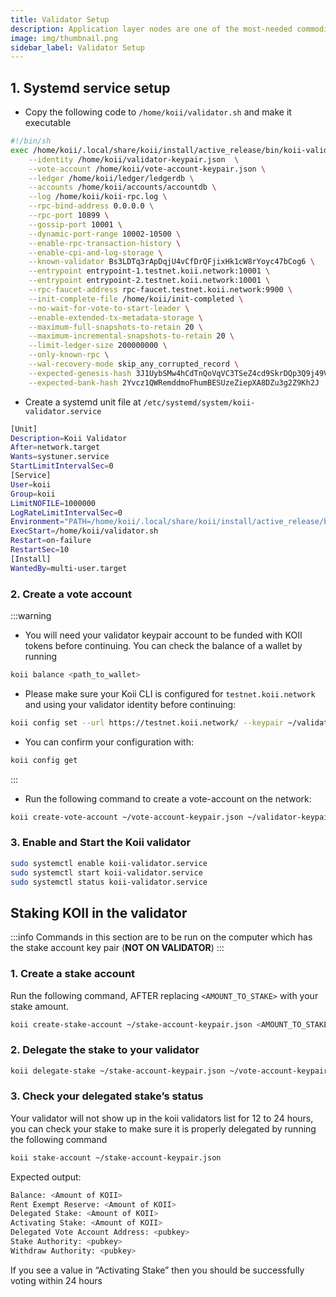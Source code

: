 ```yaml
---
title: Validator Setup
description: Application layer nodes are one of the most-needed commodities in Web3.
image: img/thumbnail.png
sidebar_label: Validator Setup
---
```


## 1. Systemd service setup

- Copy the following code to `/home/koii/validator.sh` and make it executable

```sh
#!/bin/sh
exec /home/koii/.local/share/koii/install/active_release/bin/koii-validator \
    --identity /home/koii/validator-keypair.json  \
    --vote-account /home/koii/vote-account-keypair.json \
    --ledger /home/koii/ledger/ledgerdb \
    --accounts /home/koii/accounts/accountdb \
    --log /home/koii/koii-rpc.log \
    --rpc-bind-address 0.0.0.0 \
    --rpc-port 10899 \
    --gossip-port 10001 \
    --dynamic-port-range 10002-10500 \
    --enable-rpc-transaction-history \
    --enable-cpi-and-log-storage \
    --known-validator Bs3LDTq3rApDqjU4vCfDrQFjixHk1cW8rYoyc47bCog6 \
    --entrypoint entrypoint-1.testnet.koii.network:10001 \
    --entrypoint entrypoint-2.testnet.koii.network:10001 \
    --rpc-faucet-address rpc-faucet.testnet.koii.network:9900 \
    --init-complete-file /home/koii/init-completed \
    --no-wait-for-vote-to-start-leader \
    --enable-extended-tx-metadata-storage \
    --maximum-full-snapshots-to-retain 20 \
    --maximum-incremental-snapshots-to-retain 20 \
    --limit-ledger-size 200000000 \
    --only-known-rpc \
    --wal-recovery-mode skip_any_corrupted_record \
    --expected-genesis-hash 3J1UybSMw4hCdTnQoVqVC3TSeZ4cd9SkrDQp3Q9j49VF \
    --expected-bank-hash 2Yvcz1QWRemddmoFhumBESUzeZiepXA8DZu3g2Z9Kh2J
```

- Create a systemd unit file at `/etc/systemd/system/koii-validator.service`

```sh
[Unit]
Description=Koii Validator
After=network.target
Wants=systuner.service
StartLimitIntervalSec=0
[Service]
User=koii
Group=koii
LimitNOFILE=1000000
LogRateLimitIntervalSec=0
Environment="PATH=/home/koii/.local/share/koii/install/active_release/bin:/usr/local/sbin:/usr/local/bin:/usr/sbin:/usr/bin:/sbin:/bin:/usr/games:/usr/local/games"
ExecStart=/home/koii/validator.sh
Restart=on-failure
RestartSec=10
[Install]
WantedBy=multi-user.target
```

### 2. Create a vote account

:::warning

- You will need your validator keypair account to be funded with KOII tokens before continuing. You can check the balance of a wallet by running

```sh
koii balance <path_to_wallet>
```

- Please make sure your Koii CLI is configured for `testnet.koii.network` and using your validator identity before continuing:

```sh
koii config set --url https://testnet.koii.network/ --keypair ~/validator-keypair.json
```

- You can confirm your configuration with:

```sh
koii config get
```

:::

- Run the following command to create a vote-account on the network:

```sh
koii create-vote-account ~/vote-account-keypair.json ~/validator-keypair.json ~/authorized-withdrawer-keypair.json
```

### 3. Enable and Start the Koii validator

```sh
sudo systemctl enable koii-validator.service
sudo systemctl start koii-validator.service
sudo systemctl status koii-validator.service
```

## Staking KOII in the validator

:::info
Commands in this section are to be run on the computer which has the stake account key pair (**NOT ON VALIDATOR**)
:::

### 1. Create a stake account

Run the following command, AFTER replacing `<AMOUNT_TO_STAKE>` with your stake amount.

```sh
koii create-stake-account ~/stake-account-keypair.json <AMOUNT_TO_STAKE> --stake-authority ~/validator-keypair.json --withdraw-authority ~/authorized-withdrawer-keypair.json
```

### 2. Delegate the stake to your validator

```sh
koii delegate-stake ~/stake-account-keypair.json ~/vote-account-keypair.json --stake-authority ~/validator-keypair.json --force
```

### 3. Check your delegated stake’s status

Your validator will not show up in the koii validators list for 12 to 24 hours, you can check your stake to make sure it is properly delegated by running the following command

```sh
koii stake-account ~/stake-account-keypair.json
```

Expected output:

```sh
Balance: <Amount of KOII>
Rent Exempt Reserve: <Amount of KOII>
Delegated Stake: <Amount of KOII>
Activating Stake: <Amount of KOII>
Delegated Vote Account Address: <pubkey>
Stake Authority: <pubkey>
Withdraw Authority: <pubkey>
```

If you see a value in “Activating Stake” then you should be successfully voting within 24 hours
